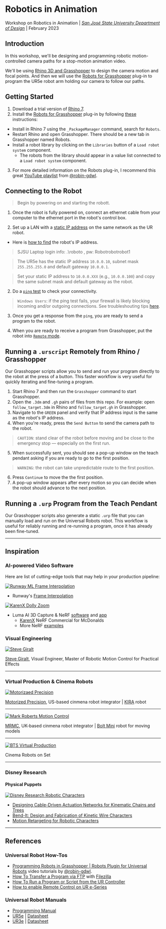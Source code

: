 # Robotics in Animation
Workshop on Robotics in Animation | _[San José State University Department of Design](https://www.sjsu.edu/design/undergraduate-programs/animation-illustration/index.php)_ | February 2023


## Introduction

In this workshop, we'll be designing and programming robotic motion-controlled camera paths for a stop-motion animation video.

We'll be using [Rhino 3D and Grasshopper](https://www.rhino3d.com/6/new/grasshopper/) to design the camera motion and focal points. And then we will use the [Robots for Grasshopper](https://github.com/visose/Robots) plug-in to program the UR5e robot arm holding our camera to follow our paths.


## Getting Started

1. Download a trial version of [Rhino 7](https://www.rhino3d.com/download/).
2. Install the [Robots for Grasshopper](https://github.com/visose/Robots) plug-in by following [these](https://github.com/visose/Robots#install) instructions:

  - Install in Rhino 7 using the `_PackageManager` command, search for `Robots`.
  - Restart Rhino and open Grasshopper. There should be a new tab in Grasshopper named Robots.
  - Install a robot library by clicking on the `Libraries` button of a `Load robot system` component.
    - The robots from the library should appear in a value list connected to a `Load robot system` component.

3. For more detailed information on the Robots plug-in, I recommend this great [YouTube playlist](https://www.youtube.com/watch?v=vAe47zN-d48&list=PLqtxhH1qb3Mw5A_YbvHDfrq4DNNfLtcW-) from  [@robin-gdwl](https://github.com/robin-gdwl).


## Connecting to the Robot

> Begin by powering on and starting the robott.

1. Once the robot is fully powered on, connect an ethernet cable from your computer to the ethernet port in the robot's control box.

2. Set up a LAN with a [static IP address](https://pureinfotech.com/set-static-ip-address-windows-10/) on the same network as the UR robot.

  -  Here is [how to find](https://robodk.com/doc/en/Robots-Universal-Robots.html#UR-IP) the robot's IP address.

> SJSU Laptop login info: .\roboto , pw: Robotrobotrobot1

> The UR5e has the static IP address `10.0.0.10`, subnet mask `255.255.255.0` and default gateway `10.0.0.1`.

> Set your static IP address to `10.0.0.XXX` (e.g., `10.0.0.100`) and copy the same subnet mask and default gateway as the robot.

2. Do a [`ping` test](https://www.hellotech.com/guide/for/how-to-do-a-ping-test-windows-10) to check your connectivity.

> `Windows Users`: if the ping test fails, your firewall is likely blocking incoming and/or outgoing connections. See troubleshouting tips [here](https://windowsreport.com/windows-10-unable-to-ping-other-computers/#:~:text=What%20can%20I%20do%20if%20I%20can%E2%80%99t%20ping%20other%20computers%20in%20Windows%2010%3F).

3. Once you get a response from the `ping`, you are ready to send a program to the robot.

4. When you are ready to receive a program from Grasshopper, put the robot into [`Remote` mode](https://robodk.com/doc/en/Robots-Universal-Robots-How-enable-Remote-Control-URe.html).

## Running a `.urscript` Remotely from Rhino / Grasshopper

Our Grasshopper scripts allow you to send and run your program directly to the robot at the press of a button. This faster workflow is very useful for quickly iterating and fine-tuning a program.

1. Start Rhino 7 and then run the `Grasshopper` command to start Grasshopper.
2. Open the `.3dm` and `.gh` pairs of files from this repo. For example: open `follow_target.3dm` in Rhino and `follow_target.gh` in Grasshopper.
3. Navigate to the `GREEN` panel and verify that IP address input is the same as the robot's IP address.
4. When you're ready, press the `Send Button` to send the camera path to the robot.

> `CAUTION`: stand clear of the robot before moving and be close to the emergency stop — especially on the first run.

5. When successfully sent, you should see a pop-up window on the teach pendant asking if you are ready to go to the first position.

> `WARNING`: the robot can take unpredictable route to the first position.

6. Press `Continue` to move the the first position.
7. A pop-up window appears after every motion so you can decide when the robot should advance to the next position.

## Running a `.urp` Program from the Teach Pendant

Our Grasshopper scripts also generate a static `.urp` file that you can manually load and run on the Universal Robots robot. This workflow is useful for reliably running and re-running a program, once it has already been fine-tuned.

___

## Inspiration

### AI-powered Video Software
Here are list of cutting-edge tools that may help in your production pipeline:

[![Runway ML Frame Interpolation](https://img.youtube.com/vi/_1lOBWFgAyo/sddefault.jpg)](https://www.youtube.com/watch?v=_1lOBWFgAyo)

- Runway's [Frame Interpolation](https://runwayml.com/ai-magic-tools/frame-interpolation/)


[![KarenX Dolly Zoom](https://img.youtube.com/vi/FgXiPAAAK2A/sddefault.jpg)](https://www.youtube.com/watch?v=FgXiPAAAK2A)

- Luma AI 3D Capture & NeRF [software](https://lumalabs.ai/) and [app](https://apps.apple.com/us/app/luma-ai/id1615849914)
  - [KarenX](https://80.lv/articles/mcdonald-s-commercial-made-using-nerf-luma-ai) NeRF Commercial for McDonalds
  - More NeRF [examples](https://www.nvidia.com/en-us/research/ai-art-gallery/instant-nerf/)

### Visual Engineering

[![Steve Giralt](https://img.youtube.com/vi/HuEyrLbJ25w/sddefault.jpg)](https://www.youtube.com/watch?v=HuEyrLbJ25w)

[Steve Giralt](https://www.the-garage.tv/about), Visual Engineer, Master of Robotic Motion Control for Practical Effects

___

### Virtual Production & Cinema Robots

[![Motorizaed Precision](https://img.youtube.com/vi/X6mzlZ4ZFpg/sddefault.jpg)](https://www.youtube.com/watch?v=X6mzlZ4ZFpg)

[Motorized Precision](https://www.motorizedprecision.com/), US-based cinmena robot integrator | [KIRA](https://www.motorizedprecision.com/compare) robot

---

[![Mark Roberts Motion Control](https://img.youtube.com/vi/WQrrQv1sJcY/mqdefault.jpg)](https://www.youtube.com/watch?v=WQrrQv1sJcY)

[MRMC](https://www.mrmoco.com/), UK-based cinmena robot integrator | [Bolt Mini](https://www.mrmoco.com/motion-control/bolt-mini-model-mover/) robot for moving models

---

[![BTS Virtual Production](https://img.youtube.com/vi/jcozOywzb3E/sddefault.jpg)](https://www.youtube.com/watch?v=jcozOywzb3E)

Cinema Robots on Set

___

### Disney Research
#### Physical Puppets
[![Disney Research Robotic Characters](https://img.youtube.com/vi/MARwhwXEVz8/sddefault.jpg)](https://www.youtube.com/watch?v=MARwhwXEVz8)

- [Designing Cable-Driven Actuation Networks for Kinematic Chains and Trees](https://la.disneyresearch.com/publication/designing-cable-driven-actuation-networks-for-kinematic-chains-and-trees/)
- [Bend-It: Design and Fabrication of Kinetic Wire Characters](https://la.disneyresearch.com/publication/bend-it/)
- [Motion Retargeting for Robotic Characters](https://la.disneyresearch.com/publication/publication-process-vibration-minimizing-motion-retargeting-for-robotic-characters/)


___


## References

### Universal Robot How-Tos

- [Programming Robots in Grasshopper | Robots Plugin for Universal Robots](https://www.youtube.com/watch?v=vAe47zN-d48&list=PLqtxhH1qb3Mw5A_YbvHDfrq4DNNfLtcW-) video tutorials by [@robin-gdwl](https://github.com/robin-gdwl).
- [How To Transfer a Program via FTP](https://robodk.com/doc/en/Robots-Universal-Robots.html#UR-FTP) with [Filezilla](https://filezilla-project.org/download.php) 
- [How To Run a Program or Script from the UR Controller](https://robodk.com/doc/en/Robots-Universal-Robots.html#UR-StartProg)
- [How to enable Remote Control on UR e-Series](https://robodk.com/doc/en/Robots-Universal-Robots.html#DriverURRemoteEnable)

### Universal Robot Manuals
- [Programming Manual](https://s3-eu-west-1.amazonaws.com/ur-support-site/105198/scriptManual_SW5.10.pdf)
- [UR5e](https://www.universal-robots.com/products/ur5-robot/) | [Datasheet](https://www.universal-robots.com/media/1807465/ur5e-rgb-fact-sheet-landscape-a4.pdf)
- [UR3e](https://www.universal-robots.com/products/ur3-robot/) | [Datasheet](https://www.universal-robots.com/media/1807464/ur3e-rgb-fact-sheet-landscape-a4.pdf)
  

